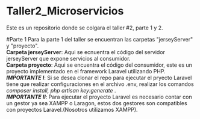 # Taller2_Microservicios
Este es un repositorio donde se colgara el taller #2, parte 1 y 2.

#Parte 1
Para la parte 1 del taller se encuentran las carpetas "jerseyServer" y "proyecto". <br>
<b>Carpeta jerseyServer</b>: Aqui se ecnuentra el código del servidor jerseyServer que expone servicios al consumidor. <br>
<b>Carpeta proyecto</b>: Aqui se encuentra el código del consumidor, este es un proyecto implementado en el framework Laravel utilizando PHP. 
<i><b>IMPORTANTE I</b></i>: Si se desea clonar el repo para ejecutar el pryecto Laravel tiene que realizar configuraciones en el archivo .env, realizar los comandos <i>composer install, php artisan key:generate </i>. <br>
<i><b>IMPORTANTE II</b></i>: Para ejecutar el proyecto Laravel es necesario contar con un gestor ya sea XAMPP o Laragon, estos dos gestores son compatibles con proyectos Laravel.(Nosotros utilizamos XAMPP). <br>


